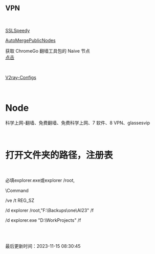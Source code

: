 <br>

VPN
--------

<br>

[SSLSpeedy][at1]
<br>

[AutoMergePublicNodes][at2]
<br>

获取 ChromeGo 翻墙工具包的 Naive 节点
<br>
[点击][at3]

<br>

[V2ray-Configs][at4]

[at1]:https://socksoso.com/main.php
[at2]:https://github.com/chengaopan/AutoMergePublicNodes
[at3]:https://yaney.top/article/example-3
[at4]:https://github.com/barry-far/V2ray-Configs


<br>

Node
===============

科学上网-翻墙、免费翻墙、免费科学上网、7 软件、8 VPN、glassesvip


<br>

打开文件夹的路径，注册表
===============
<br>

必填explorer.exe或explorer /root,

\Command

/ve /t REG_SZ 

/d explorer /root,"F:\Backups\one\AI23" /f

/d explorer.exe "D:\WorkProjects" /f



<br>
<br>


最后更新时间：<!-- LAST_UPDATE -->2023-11-15 08:30:45<!-- /LAST_UPDATE -->



